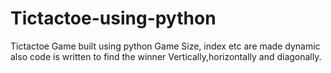 # Tictactoe-using-python
Tictactoe Game built using python 
Game Size, index etc are made dynamic also code is written to find the winner Vertically,horizontally and diagonally.
